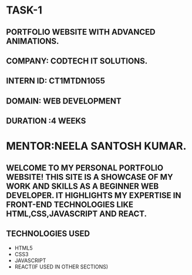 # TASK-1
## PORTFOLIO WEBSITE WITH ADVANCED ANIMATIONS.

## COMPANY: CODTECH IT SOLUTIONS.

## INTERN ID: CT1MTDN1055

## DOMAIN: WEB DEVELOPMENT

## DURATION :4 WEEKS

# MENTOR:NEELA SANTOSH KUMAR.

## WELCOME TO MY PERSONAL PORTFOLIO WEBSITE! THIS SITE IS A SHOWCASE OF MY WORK AND SKILLS AS A BEGINNER WEB DEVELOPER. IT HIGHLIGHTS MY EXPERTISE IN FRONT-END TECHNOLOGIES LIKE HTML,CSS,JAVASCRIPT AND REACT.
## TECHNOLOGIES USED ##
* HTML5
* CSS3
* JAVASCRIPT
* REACT(IF USED IN OTHER SECTIONS)
  
